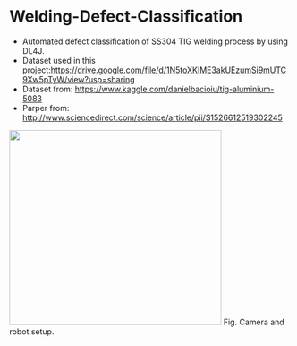 # Welding-Defect-Classification

+ Automated defect classification of SS304 TIG welding process by using DL4J.  
+ Dataset used in this project:https://drive.google.com/file/d/1N5toXKIME3akUEzumSi9mUTC9Xw5pTyW/view?usp=sharing
+ Dataset from: https://www.kaggle.com/danielbacioiu/tig-aluminium-5083 
+ Parper from: http://www.sciencedirect.com/science/article/pii/S1526612519302245
<img src="https://ars.els-cdn.com/content/image/1-s2.0-S0963869518305942-gr2.jpg" width="379" height="348" />  
    Fig. Camera and robot setup.


